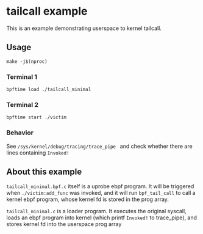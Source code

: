 # tailcall example

This is an example demonstrating userspace to kernel tailcall.

## Usage

```
make -j$(nproc)
```

### Terminal 1
```
bpftime load ./tailcall_minimal
```

### Terminal 2

```
bpftime start ./victim
```

### Behavior

See `/sys/kernel/debug/tracing/trace_pipe ` and check whether there are lines containing `Invoked!`

## About this example

`tailcall_minimal.bpf.c` itself is a uprobe ebpf program. It will be triggered when `./victim:add_func` was invoked, and it will run `bpf_tail_call` to call a kernel ebpf program, whose kernel fd is stored in the prog array.

`tailcall_minimal.c` is a loader program. It executes the original syscall, loads an ebpf program into kernel (which printf `Invoked!` to trace_pipe), and stores kernel fd into the userspace prog array
